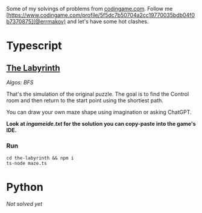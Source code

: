 Some of my solvings of problems from [codingame.com](https://codingame.com). Follow me [https://www.codingame.com/profile/5f5dc7b50704a2cc19770035bdb04f0b7370875](@errmakov) and let's have some hot clashes.

# Typescript

## [The Labyrinth](https://www.codingame.com/ide/puzzle/the-labyrinth)

_Algos: BFS_

That's the simulation of the original puzzle. The goal is to find the Control room and then return to the start point using the shortiest path.

You can draw your own maze shape using imagination or asking ChatGPT.

**Look at _ingameide.txt_ for the solution you can copy-paste into the game's IDE.**

### Run

```
cd the-labyrinth && npm i
ts-node maze.ts
```

# Python
_Not solved yet_
